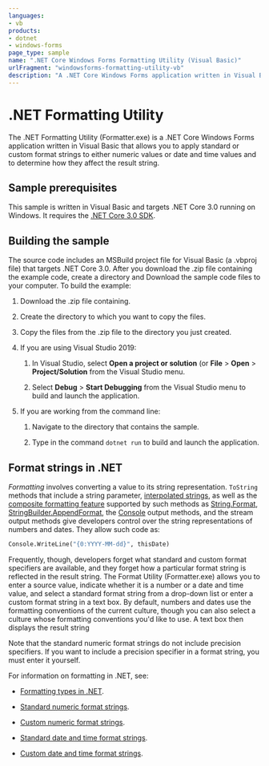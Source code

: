 ```yaml
---
languages:
- vb
products:
- dotnet
- windows-forms
page_type: sample
name: ".NET Core Windows Forms Formatting Utility (Visual Basic)"
urlFragment: "windowsforms-formatting-utility-vb"
description: "A .NET Core Windows Forms application written in Visual Basic that allows you to apply standard or custom format strings."
---
```

# .NET Formatting Utility

The .NET Formatting Utility (Formatter.exe) is a .NET Core Windows Forms application written in Visual Basic that allows you to apply standard or custom format strings to either numeric values or date and time values and to determine how they affect the result string.

## Sample prerequisites

This sample is written in Visual Basic and targets .NET Core 3.0 running on Windows. It requires the [.NET Core 3.0 SDK](https://dotnet.microsoft.com/download/dotnet-core/3.0).

## Building the sample

The source code includes an MSBuild project file for Visual Basic (a .vbproj file) that targets .NET Core 3.0. After you download the .zip file containing the example code, create a directory and Download the sample code files to your computer. To build the example:

1. Download the .zip file containing.

2. Create the directory to which you want to copy the files.

3. Copy the files from the .zip file to the directory you just created.

4. If you are using Visual Studio 2019:

   1. In Visual Studio, select **Open a project or solution** (or **File** > **Open** > **Project/Solution** from the Visual Studio menu.

   2. Select **Debug** > **Start Debugging** from the Visual Studio menu to build and launch the application.

5. If you are working from the command line:

   1. Navigate to the directory that contains the sample.

   2. Type in the command `dotnet run` to build and launch the application.

## Format strings in .NET

*Formatting* involves converting a value to its string representation. `ToString` methods that include a string parameter, [interpolated strings](https://docs.microsoft.com/dotnet/csharp/language-reference/tokens/interpolated), as well as the [composite formatting feature](https://docs.microsoft.com/dotnet/standard/base-types/composite-formatting) supported by such methods as [String.Format](https://docs.microsoft.com/dotnet/api/system.string.format), [StringBuilder.AppendFormat](https://docs.microsoft.com/dotnet/api/system.text.stringbuilder.appendformat), the [Console](https://docs.microsoft.com/dotnet/api/system.console) output methods, and the stream output methods give developers control over the string representations of numbers and dates. They allow such code as:

```vb
Console.WriteLine("{0:YYYY-MM-dd}", thisDate)
```

Frequently, though, developers forget what standard and custom format specifiers are available, and they forget how a particular format string is reflected in the result string. The Format Utility (Formatter.exe) allows you to enter a source value, indicate whether it is a number or a date and time value, and select a standard format string from a drop-down list or enter a custom format string in a text box. By default, numbers and dates use the formatting conventions of the current culture, though you can also select a culture whose formatting conventions you'd like to use. A text box then displays the result string

Note that the standard numeric format strings do not include precision specifiers. If you want to include a precision specifier in a format string, you must enter it yourself.

For information on formatting in .NET, see:

- [Formatting types in .NET](https://docs.microsoft.com/dotnet/standard/base-types/formatting-types).

- [Standard numeric format strings](https://docs.microsoft.com/dotnet/standard/base-types/standard-numeric-format-strings).

- [Custom numeric format strings](https://docs.microsoft.com/dotnet/standard/base-types/custom-numeric-format-strings).

- [Standard date and time format strings](https://docs.microsoft.com/dotnet/standard/base-types/standard-date-and-time-format-strings).

- [Custom date and time format strings](https://docs.microsoft.com/dotnet/standard/base-types/custom-date-and-time-format-strings).

